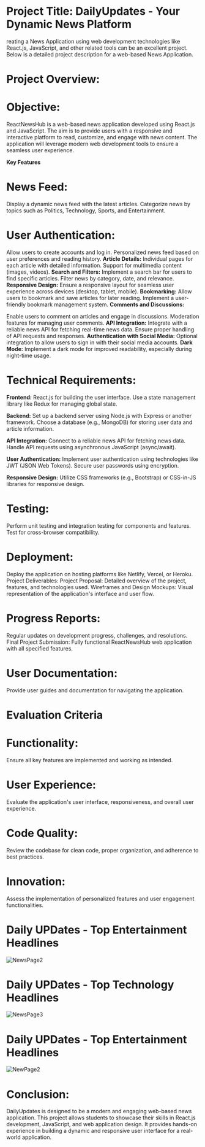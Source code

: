 # Project Title: DailyUpdates - Your Dynamic News Platform
reating a News Application using web development technologies like React.js, JavaScript, and other related tools can be an excellent project. Below is a detailed project description for a web-based News Application.
# Project Overview:
# Objective:
ReactNewsHub is a web-based news application developed using React.js and JavaScript. The aim is to provide users with a responsive and interactive platform to read, customize, and engage with news content. The application will leverage modern web development tools to ensure a seamless user experience.

**Key Features**

# News Feed:

Display a dynamic news feed with the latest articles.
Categorize news by topics such as Politics, Technology, Sports, and Entertainment.

# User Authentication:
Allow users to create accounts and log in.
Personalized news feed based on user preferences and reading history.
**Article Details:**
Individual pages for each article with detailed information.
Support for multimedia content (images, videos).
**Search and Filters:**
Implement a search bar for users to find specific articles.
Filter news by category, date, and relevance.
**Responsive Design:**
Ensure a responsive layout for seamless user experience across devices (desktop, tablet, mobile).
**Bookmarking:**
Allow users to bookmark and save articles for later reading.
Implement a user-friendly bookmark management system.
**Comments and Discussions:**

Enable users to comment on articles and engage in discussions.
Moderation features for managing user comments.
**API Integration:**
Integrate with a reliable news API for fetching real-time news data.
Ensure proper handling of API requests and responses.
**Authentication with Social Media:**
Optional integration to allow users to sign in with their social media accounts.
**Dark Mode:**
Implement a dark mode for improved readability, especially during night-time usage.

# Technical Requirements:
**Frontend:**
React.js for building the user interface.
Use a state management library like Redux for managing global state.

**Backend:**
Set up a backend server using Node.js with Express or another framework.
Choose a database (e.g., MongoDB) for storing user data and article information.

**API Integration:**
Connect to a reliable news API for fetching news data.
Handle API requests using asynchronous JavaScript (async/await).

**User Authentication:**
Implement user authentication using technologies like JWT (JSON Web Tokens).
Secure user passwords using encryption.

**Responsive Design:**
Utilize CSS frameworks (e.g., Bootstrap) or CSS-in-JS libraries for responsive design.

# Testing:
Perform unit testing and integration testing for components and features.
Test for cross-browser compatibility.

# Deployment:
Deploy the application on hosting platforms like Netlify, Vercel, or Heroku.
Project Deliverables:
Project Proposal:
Detailed overview of the project, features, and technologies used.
Wireframes and Design Mockups:
Visual representation of the application's interface and user flow.
# Progress Reports:
Regular updates on development progress, challenges, and resolutions.
Final Project Submission:
Fully functional ReactNewsHub web application with all specified features.
# User Documentation:
Provide user guides and documentation for navigating the application.
# Evaluation Criteria
# Functionality:
Ensure all key features are implemented and working as intended.

# User Experience:
Evaluate the application's user interface, responsiveness, and overall user experience.

# Code Quality:
Review the codebase for clean code, proper organization, and adherence to best practices.

# Innovation:
Assess the implementation of personalized features and user engagement functionalities.
# Daily UPDates - Top Entertainment Headlines
![NewsPage2](https://github.com/abhishek-singh512/Daily-Updates-News-App/assets/118076036/0c2b770e-947f-4b7b-ab94-eaf3effb6400)

# Daily UPDates - Top Technology Headlines
![NewsPage3](https://github.com/abhishek-singh512/Daily-Updates-News-App/assets/118076036/7cfdcd59-1456-4d7d-9c2d-6a27cd7b51d1)

# Daily UPDates - Top Entertainment Headlines
![NewPage2](https://github.com/abhishek-singh512/Daily-Updates-News-App/assets/118076036/cc31f679-6f7e-446f-8f1a-6b3853102570)

# Conclusion:
DailyUpdates is designed to be a modern and engaging web-based news application. This project allows students to showcase their skills in React.js development, JavaScript, and web application design. It provides hands-on experience in building a dynamic and responsive user interface for a real-world application.

